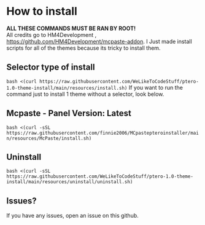 # How to install
**ALL THESE COMMANDS MUST BE RAN BY ROOT!**  
All credits go to HM4Development
, https://github.com/HM4Development/mcpaste-addon.
I Just made install scripts for all of the themes because its tricky to install them.  

## Selector type of install
`bash <(curl https://raw.githubusercontent.com/WeLikeToCodeStuff/ptero-1.0-theme-install/main/resources/install.sh)`
If you want to run the command just to install 1 theme without a selector, look below.

## Mcpaste - Panel Version: Latest
`bash <(curl -sSL https://raw.githubusercontent.com/finnie2006/MCpastepteroinstaller/main/resources/McPaste/install.sh)`


## Uninstall
`bash <(curl -sSL https://raw.githubusercontent.com/WeLikeToCodeStuff/ptero-1.0-theme-install/main/resources/uninstall/uninstall.sh)`

## Issues?
If you have any issues, open an issue on this github.
